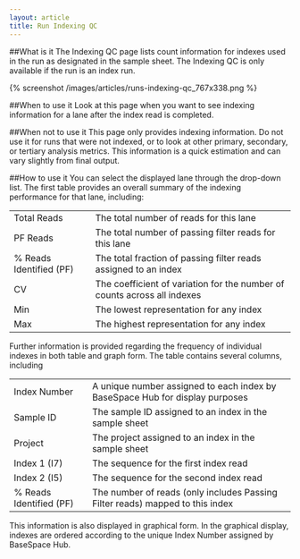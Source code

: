 ```yaml
---
layout: article
title: Run Indexing QC
---
```


##What is it
The Indexing QC page lists count information for indexes used in the run as designated in the sample sheet. The Indexing QC is only available if the run is an index run.

{% screenshot /images/articles/runs-indexing-qc_767x338.png %}

##When to use it
Look at this page when you want to see indexing information for a lane after the index read is completed.

##When not to use it
This page only provides indexing information. Do not use it for runs that were not indexed, or to look at other primary, secondary, or tertiary analysis metrics. This information is a quick estimation and can vary slightly from final output.

##How to use it
You can select the displayed lane through the drop-down list.
The first table provides an overall summary of the indexing performance for that lane, including:

<table class="table table-bordered">
	<tr>
		<td>Total Reads</td>
		<td>The total number of reads for this lane</td>
	</tr>
	<tr>
		<td>PF Reads</td>
		<td>The total number of passing filter reads for this lane</td>
	</tr>
	<tr>
		<td>% Reads Identified (PF)</td>
		<td>The total fraction of passing filter reads assigned to an index</td>
	</tr>
	<tr>
		<td>CV</td>
		<td>The coefficient of variation for the number of counts across all indexes</td>
	</tr>
	<tr>
		<td>Min</td>
		<td>The lowest representation for any index</td>
	</tr>
	<tr>
		<td>Max</td>
		<td>The highest representation for any index</td>
	</tr>
</table>

Further information is provided regarding the frequency of individual indexes in both table and graph form. The table contains several columns, including

<table class="table table-bordered">
	<tr>
		<td>Index Number</td>
		<td>A unique number assigned to each index by BaseSpace Hub for display purposes</td>
	</tr>
	<tr>
		<td>Sample ID</td>
		<td>The sample ID assigned to an index in the sample sheet</td>
	</tr>
	<tr>
		<td>Project</td>
		<td>The project assigned to an index in the sample sheet</td>
	</tr>
	<tr>
		<td>Index 1 (I7)</td>
		<td>The sequence for the first index read</td>
	</tr>
	<tr>
		<td>Index 2 (I5)</td>
		<td>The sequence for the second index read</td>
	</tr>
	<tr>
		<td>% Reads Identified (PF)</td>
		<td>The number of reads (only includes Passing Filter reads) mapped to this index</td>
	</tr>
</table>

This information is also displayed in graphical form. In the graphical display, indexes are ordered according to the unique Index Number assigned by BaseSpace Hub.